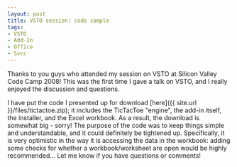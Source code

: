 ```yaml
---
layout: post
title: VSTO session: code sample
tags:
- VSTO
- Add-In
- Office
- Svcc
---
```


Thanks to you guys who attended my session on VSTO at Silicon Valley Code Camp 2008! This was the first time I gave a talk on VSTO, and I really enjoyed the discussion and questions. 

I have put the code I presented up for download [here]({{ site.url }}/files/tictactoe.zip); it includes the TicTacToe "engine", the add-in itself, the installer, and the Excel workbook. As a result, the download is somewhat big - sorry! The purpose of the code was to keep things simple and understandable, and it could definitely be tightened up. Specifically, it is very optimistic in the way it is accessing the data in the workbook: adding some checks for whether a workbook/worksheet are open would be highly recommended... Let me know if you have questions or comments! 
